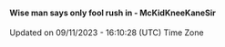 #### Wise man says only fool rush in - McKidKneeKaneSir
Updated on 09/11/2023 - 16:10:28 (UTC) Time Zone
